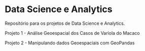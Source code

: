 # Data Science e Analytics
Repositório para os projetos de Data Science e Analytics.

Projeto 1 - Análise Geoespacial dos Casos de Varíola do Macaco

Projeto 2 - Manipulando dados Geoespaciais com GeoPandas
